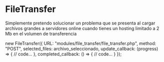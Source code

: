 # FileTransfer
Simplemente pretendo solucionar un problema que se presenta al cargar archivos grandes a servidores online cuando tienes un hosting limitado a 2 Mb en el volumen de transferencia


new FileTransfer({
  URL: "modules/file_transfer/file_transfer.php",
  method: "POST",
  selected_files: archivo_seleccionado,
  update_callback: (progress) => {
      // code...
  },
  completed_callback: () => {
      // code...
  }
});
